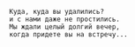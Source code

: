 
    Куда, куда вы удалились?
    и с нами даже не простились.
    Мы ждали целый долгий вечер,
    когда придете вы на встречу...